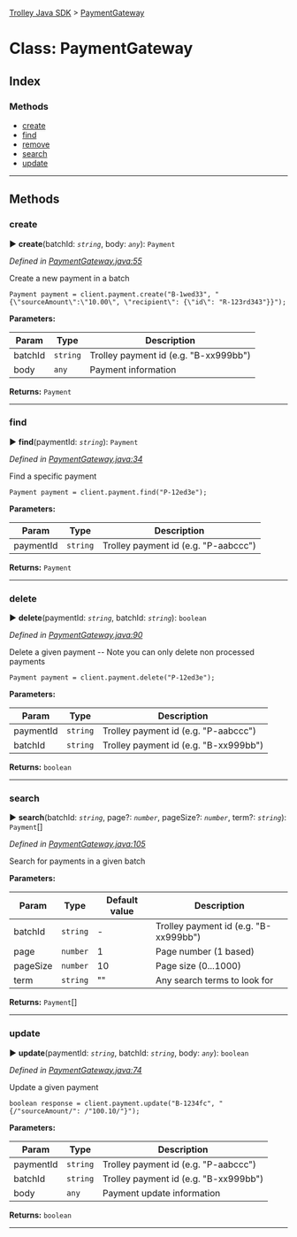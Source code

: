 [Trolley Java SDK](../README.md) > [PaymentGateway](../classes/paymentgateway.md)

# Class: PaymentGateway

## Index

### Methods

* [create](paymentgateway.md#create)
* [find](paymentgateway.md#find)
* [remove](paymentgateway.md#remove)
* [search](paymentgateway.md#search)
* [update](paymentgateway.md#update)

---

## Methods

<a id="create"></a>

### create

► **create**(batchId: *`string`*, body: *`any`*): `Payment`

*Defined in [PaymentGateway.java:55](https://github.com/PaymentRails/java-sdk/tree/master/src/main/java/ca/paymentrails/paymentrails/Gateway.java#L55)*

Create a new payment in a batch

    Payment payment = client.payment.create("B-1wed33", "{\"sourceAmount\":\"10.00\", \"recipient\": {\"id\": "R-123rd343"}}");

**Parameters:**

| Param | Type | Description |
| ------ | ------ | ------ |
| batchId | `string`   |  Trolley payment id (e.g. "B-xx999bb") |
| body | `any`   |  Payment information |

**Returns:** `Payment`

---

<a id="find"></a>

### find

► **find**(paymentId: *`string`*): `Payment`

*Defined in [PaymentGateway.java:34](https://github.com/PaymentRails/java-sdk/tree/master/src/main/java/ca/paymentrails/paymentrails/Gateway.java#L34)*

Find a specific payment

    Payment payment = client.payment.find("P-12ed3e");

**Parameters:**

| Param | Type | Description |
| ------ | ------ | ------ |
| paymentId | `string`   |  Trolley payment id (e.g. "P-aabccc") |

**Returns:** `Payment`

---

<a id="delete"></a>

### delete

► **delete**(paymentId: *`string`*, batchId: *`string`*): `boolean`

*Defined in [PaymentGateway.java:90](https://github.com/PaymentRails/java-sdk/tree/master/src/main/java/ca/paymentrails/paymentrails/Gateway.java#L90)*

Delete a given payment -- Note you can only delete non processed payments

    Payment payment = client.payment.delete("P-12ed3e");

**Parameters:**

| Param | Type | Description |
| ------ | ------ | ------ |
| paymentId | `string`   |  Trolley payment id (e.g. "P-aabccc") |
| batchId | `string`   |  Trolley payment id (e.g. "B-xx999bb") |

**Returns:** `boolean`

---

<a id="search"></a>

### search

► **search**(batchId: *`string`*, page?: *`number`*, pageSize?: *`number`*, term?: *`string`*): `Payment`[]

*Defined in [PaymentGateway.java:105](https://github.com/PaymentRails/java-sdk/tree/master/src/main/java/ca/paymentrails/paymentrails/Gateway.java#L105)*

Search for payments in a given batch

**Parameters:**

| Param | Type | Default value | Description |
| ------ | ------ | ------ | ------ |
| batchId | `string`  | - |   Trolley payment id (e.g. "B-xx999bb") |
| page | `number`  | 1 |   Page number (1 based) |
| pageSize | `number`  | 10 |   Page size (0...1000) |
| term | `string`  | &quot;&quot; |   Any search terms to look for |

**Returns:** `Payment`[]

---

<a id="update"></a>

### update

► **update**(paymentId: *`string`*, batchId: *`string`*, body: *`any`*): `boolean`

*Defined in [PaymentGateway.java:74](https://github.com/PaymentRails/java-sdk/tree/master/src/main/java/ca/paymentrails/paymentrails/Gateway.java#L74)*

Update a given payment

    boolean response = client.payment.update("B-1234fc", "{/"sourceAmount/": /"100.10/"}");

**Parameters:**

| Param | Type | Description |
| ------ | ------ | ------ |
| paymentId | `string`   |  Trolley payment id (e.g. "P-aabccc") |
| batchId | `string`   |  Trolley payment id (e.g. "B-xx999bb") |
| body | `any`   |  Payment update information |

**Returns:** `boolean`

---